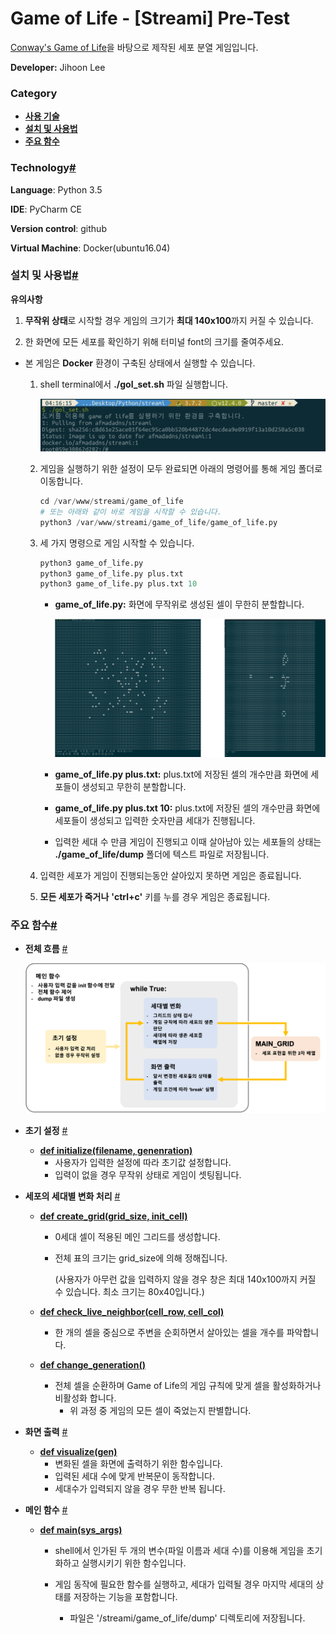 # Game of Life - [Streami] Pre-Test

[Conway's Game of Life](https://bitstorm.org/gameoflife/)을 바탕으로 제작된 세포 분열 게임입니다.

**Developer:** Jihoon Lee



### Category

- [**사용 기술**](#technology)
- [**설치 및 사용법**](#설치-및-사용법)
- [**주요 함수**](#주요-함수)



### Technology[#](#category)

**Language**: Python 3.5

**IDE**: PyCharm CE

**Version control**: github

**Virtual Machine**: Docker(ubuntu16.04)



### 설치 및 사용법[#](#category)

**유의사항**

1. **무작위 상태**로 시작할 경우 게임의 크기가 **최대 140x100**까지 커질 수 있습니다.

2. 한 화면에 모든 세포를 확인하기 위해 터미널 font의 크기를 줄여주세요.

   

- 본 게임은 **Docker** 환경이 구축된 상태에서 실행할 수 있습니다.

  1. shell terminal에서 **./gol_set.sh** 파일 실행합니다.

     ![run_gol_set](images/run_gol_set.png)

  2. 게임을 실행하기 위한 설정이 모두 완료되면 아래의 명령어를 통해 게임 폴더로 이동합니다.

     ```python
     cd /var/www/streami/game_of_life
     # 또는 아래와 같이 바로 게임을 시작할 수 있습니다.
     python3 /var/www/streami/game_of_life/game_of_life.py
     ```

  3. 세 가지 명령으로 게임 시작할 수 있습니다.

     ```python
     python3 game_of_life.py 
     python3 game_of_life.py plus.txt
     python3 game_of_life.py plus.txt 10
     ```

     - **game_of_life.py:** 화면에 무작위로 생성된 셀이 무한히 분할합니다.

       ![random_state](images/random_state.png)

     - **game_of_life.py plus.txt:** plus.txt에 저장된 셀의 개수만큼 화면에 세포들이 생성되고 무한히 분할합니다.

     - **game_of_life.py plus.txt 10:** plus.txt에 저장된 셀의 개수만큼 화면에 세포들이 생성되고 입력한 숫자만큼 세대가 진행됩니다.

     - 입력한 세대 수 만큼 게임이 진행되고 이때 살아남아 있는 세포들의 상태는 **./game_of_life/dump** 폴더에 텍스트 파일로 저장됩니다.

  4. 입력한 세포가 게임이 진행되는동안 살아있지 못하면 게임은 종료됩니다.

  5. **모든 세포가 죽거나** **'ctrl+c'** 키를 누를 경우 게임은 종료됩니다.



### 주요 함수[#](#category)

- **전체 흐름** [#](#category)

  ![flow](images/flow.png)



- **초기 설정** [#](#category)

    - **[def initialize(filename, genenration)](https://github.com/navill/streami_homework/blob/a864384900a4ae99e98b4e1b498690f2171fc3d2/game_of_life/game_of_life.py#L18)**
        - 사용자가 입력한 설정에 따라 초기값 설정합니다.
        - 입력이 없을 경우 무작위 상태로 게임이 셋팅됩니다.

- **세포의 세대별 변화 처리** [#](#category)

    - **[def create_grid(grid_size, init_cell)](https://github.com/navill/streami_homework/blob/a864384900a4ae99e98b4e1b498690f2171fc3d2/game_of_life/game_of_life.py#L62)**

        - 0세대 셀이 적용된 메인 그리드를 생성합니다.

        - 전체 표의 크기는 grid_size에 의해 정해집니다.

            (사용자가 아무런 값을 입력하지 않을 경우 창은 최대 140x100까지 커질 수 있습니다. 최소 크기는 80x40입니다.)

    - **[def check_live_neighbor(cell_row, cell_col)](https://github.com/navill/streami_homework/blob/a864384900a4ae99e98b4e1b498690f2171fc3d2/game_of_life/game_of_life.py#L80)**

        - 한 개의 셀을 중심으로 주변을 순회하면서 살아있는 셀을 개수를 파악합니다.

    - **[def change_generation()](https://github.com/navill/streami_homework/blob/a864384900a4ae99e98b4e1b498690f2171fc3d2/game_of_life/game_of_life.py#L105)**
      
      - 전체 셀을 순환하며 Game of Life의 게임 규칙에 맞게 셀을 활성화하거나 비활성화 합니다.
        - 위 과정 중 게임의 모든 셀이 죽었는지 판별합니다.

- **화면 출력** [#](#category)
  
    - **[def visualize(gen)](https://github.com/navill/streami_homework/blob/a864384900a4ae99e98b4e1b498690f2171fc3d2/game_of_life/game_of_life.py#L159)**
        - 변화된 셀을 화면에 출력하기 위한 함수입니다.
        - 입력된 세대 수에 맞게 반복문이 동작합니다.
        - 세대수가 입력되지 않을 경우 무한 반복 됩니다.
    
- **메인 함수** [#](#category)

    - **[def main(sys_args)](https://github.com/navill/streami_homework/blob/bdbbe28bc3f91e8c8bf73a1b8ad0637157c5a992/game_of_life/game_of_life.py#L211)**

        - shell에서 인가된 두 개의 변수(파일 이름과 세대 수)를 이용해 게임을 초기화하고 실행시키기 위한 함수입니다.

        - 게임 동작에 필요한 함수를 실행하고, 세대가 입력될 경우 마지막 세대의 상태를 저장하는 기능을 포함합니다.

            - 파일은 '/streami/game_of_life/dump' 디렉토리에 저장됩니다.

            



